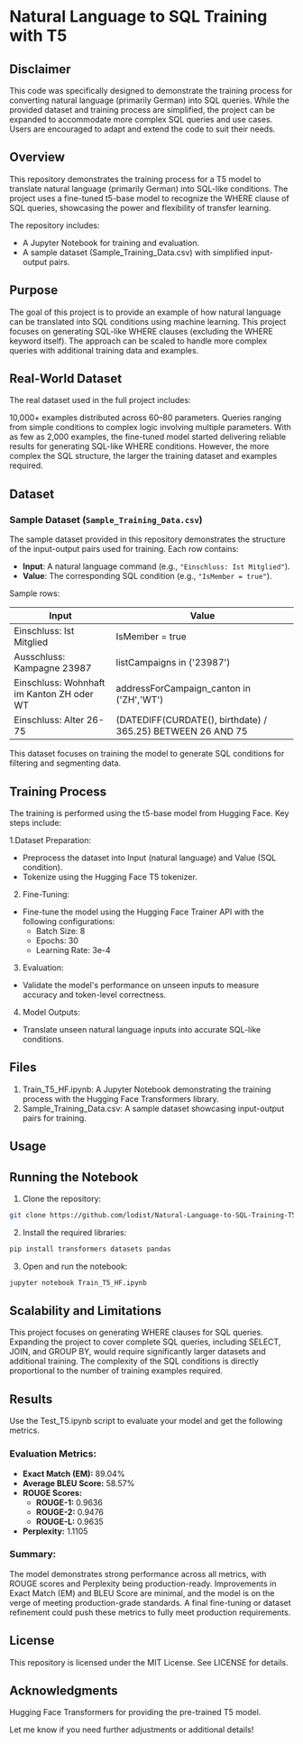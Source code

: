 # Natural Language to SQL Training with T5


## Disclaimer
This code was specifically designed to demonstrate the training process for converting natural language (primarily German) into SQL queries. While the provided dataset and training process are simplified, the project can be expanded to accommodate more complex SQL queries and use cases. Users are encouraged to adapt and extend the code to suit their needs.

## Overview
This repository demonstrates the training process for a T5 model to translate natural language (primarily German) into SQL-like conditions. The project uses a fine-tuned t5-base model to recognize the WHERE clause of SQL queries, showcasing the power and flexibility of transfer learning.

The repository includes:
- A Jupyter Notebook for training and evaluation.
- A sample dataset (Sample_Training_Data.csv) with simplified input-output pairs.

## Purpose
The goal of this project is to provide an example of how natural language can be translated into SQL conditions using machine learning. This project focuses on generating SQL-like WHERE clauses (excluding the WHERE keyword itself). The approach can be scaled to handle more complex queries with additional training data and examples.

## Real-World Dataset
The real dataset used in the full project includes:

10,000+ examples distributed across 60–80 parameters.
Queries ranging from simple conditions to complex logic involving multiple parameters.
With as few as 2,000 examples, the fine-tuned model started delivering reliable results for generating SQL-like WHERE conditions. However, the more complex the SQL structure, the larger the training dataset and examples required.

## Dataset

### Sample Dataset (`Sample_Training_Data.csv`)

The sample dataset provided in this repository demonstrates the structure of the input-output pairs used for training. Each row contains:

- **Input**: A natural language command (e.g., `"Einschluss: Ist Mitglied"`).
- **Value**: The corresponding SQL condition (e.g., `"IsMember = true"`).

Sample rows:

| **Input**                                      | **Value**                                                              |
|-----------------------------------------------|------------------------------------------------------------------------|
| Einschluss: Ist Mitglied                      | IsMember = true                                                       |
| Ausschluss: Kampagne 23987                    | listCampaigns in ('23987')                                            |
| Einschluss: Wohnhaft im Kanton ZH oder WT     | addressForCampaign_canton in ('ZH','WT')                              |
| Einschluss: Alter 26-75                       | (DATEDIFF(CURDATE(), birthdate) / 365.25) BETWEEN 26 AND 75           |

This dataset focuses on training the model to generate SQL conditions for filtering and segmenting data.

## Training Process
The training is performed using the t5-base model from Hugging Face. Key steps include:

1.Dataset Preparation:
- Preprocess the dataset into Input (natural language) and Value (SQL condition).
- Tokenize using the Hugging Face T5 tokenizer.

2. Fine-Tuning:
- Fine-tune the model using the Hugging Face Trainer API with the following configurations:
    - Batch Size: 8
    - Epochs: 30
    - Learning Rate: 3e-4

3. Evaluation:
- Validate the model's performance on unseen inputs to measure accuracy and token-level correctness.

4. Model Outputs:
- Translate unseen natural language inputs into accurate SQL-like conditions.

## Files
1. Train_T5_HF.ipynb: A Jupyter Notebook demonstrating the training process with the Hugging Face Transformers library.
2. Sample_Training_Data.csv: A sample dataset showcasing input-output pairs for training.


## Usage
## Running the Notebook

1. Clone the repository:

```bash
git clone https://github.com/lodist/Natural-Language-to-SQL-Training-T5.git
```

2. Install the required libraries:
   
```bash
pip install transformers datasets pandas
```

3. Open and run the notebook:

```bash
jupyter notebook Train_T5_HF.ipynb
```

## Scalability and Limitations
This project focuses on generating WHERE clauses for SQL queries.
Expanding the project to cover complete SQL queries, including SELECT, JOIN, and GROUP BY, would require significantly larger datasets and additional training.
The complexity of the SQL conditions is directly proportional to the number of training examples required.

## Results

Use the Test_T5.ipynb script to evaluate your model and get the following metrics.

### Evaluation Metrics:
- **Exact Match (EM):** 89.04%
- **Average BLEU Score:** 58.57%
- **ROUGE Scores:**
  - **ROUGE-1:** 0.9636
  - **ROUGE-2:** 0.9476
  - **ROUGE-L:** 0.9635
- **Perplexity:** 1.1105


### Summary:
The model demonstrates strong performance across all metrics, with ROUGE scores and Perplexity being production-ready. 
Improvements in Exact Match (EM) and BLEU Score are minimal, and the model is on the verge of meeting production-grade standards. 
A final fine-tuning or dataset refinement could push these metrics to fully meet production requirements.


## License
This repository is licensed under the MIT License. See LICENSE for details.

## Acknowledgments
Hugging Face Transformers for providing the pre-trained T5 model.

Let me know if you need further adjustments or additional details! 

